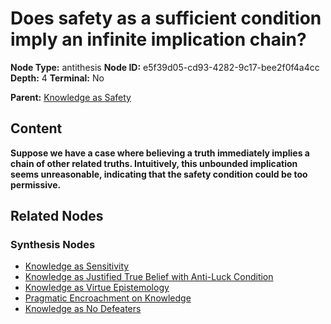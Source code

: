 # Does safety as a sufficient condition imply an infinite implication chain?

**Node Type:** antithesis
**Node ID:** e5f39d05-cd93-4282-9c17-bee2f0f4a4cc
**Depth:** 4
**Terminal:** No

**Parent:** [Knowledge as Safety](knowledge-as-safety-synthesis-951b308a-d743-471e-b239-8d05feac0df2.md)

## Content

**Suppose we have a case where believing a truth immediately implies a chain of other related truths. Intuitively, this unbounded implication seems unreasonable, indicating that the safety condition could be too permissive.**

## Related Nodes

### Synthesis Nodes

- [Knowledge as Sensitivity](knowledge-as-sensitivity-synthesis-02c96232-a4d0-43bd-8474-eec93d47a244.md)
- [Knowledge as Justified True Belief with Anti-Luck Condition](knowledge-as-justified-true-belief-with-anti-luck-condition-synthesis-69f02f09-dfb2-4c53-9ba4-4c511cbb1d40.md)
- [Knowledge as Virtue Epistemology](knowledge-as-virtue-epistemology-synthesis-b03a09bc-ec29-4705-9d4f-d3925f28811d.md)
- [Pragmatic Encroachment on Knowledge](pragmatic-encroachment-on-knowledge-synthesis-876fcd02-235e-4106-a94f-1e45d1210f98.md)
- [Knowledge as No Defeaters](knowledge-as-no-defeaters-synthesis-8bb4cd62-1fcc-4109-a18c-cd12e88eb058.md)
